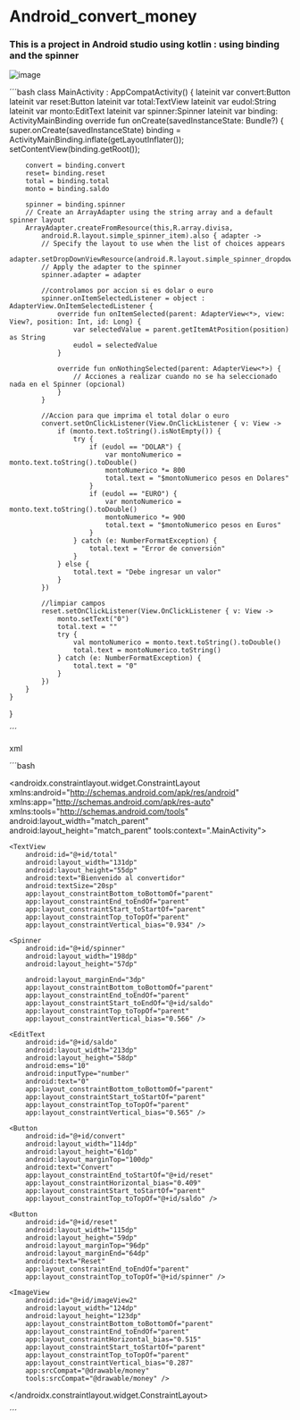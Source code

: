 # Android_convert_money
### This is a project in Android studio using kotlin : using binding and the spinner

![image](https://github.com/juliaigz/Android_convert_money/assets/40221707/4bbd8fd4-a60d-4acf-803a-b1a888f27141)


´´´bash
class MainActivity : AppCompatActivity() {
    lateinit var convert:Button
    lateinit var  reset:Button
    lateinit var  total:TextView
    lateinit var eudol:String
    lateinit var monto:EditText
    lateinit var spinner:Spinner
    lateinit var  binding: ActivityMainBinding
    override fun onCreate(savedInstanceState: Bundle?) {
        super.onCreate(savedInstanceState)
        binding = ActivityMainBinding.inflate(getLayoutInflater());
        setContentView(binding.getRoot());

        convert = binding.convert
        reset= binding.reset
        total = binding.total
        monto = binding.saldo

        spinner = binding.spinner
        // Create an ArrayAdapter using the string array and a default spinner layout
        ArrayAdapter.createFromResource(this,R.array.divisa,
            android.R.layout.simple_spinner_item).also { adapter ->
            // Specify the layout to use when the list of choices appears
            adapter.setDropDownViewResource(android.R.layout.simple_spinner_dropdown_item)
            // Apply the adapter to the spinner
            spinner.adapter = adapter

            //controlamos por accion si es dolar o euro
            spinner.onItemSelectedListener = object : AdapterView.OnItemSelectedListener {
                override fun onItemSelected(parent: AdapterView<*>, view: View?, position: Int, id: Long) {
                    var selectedValue = parent.getItemAtPosition(position) as String
                    eudol = selectedValue
                }

                override fun onNothingSelected(parent: AdapterView<*>) {
                    // Acciones a realizar cuando no se ha seleccionado nada en el Spinner (opcional)
                }
            }

            //Accion para que imprima el total dolar o euro
            convert.setOnClickListener(View.OnClickListener { v: View ->
                if (monto.text.toString().isNotEmpty()) {
                    try {
                        if (eudol == "DOLAR") {
                            var montoNumerico = monto.text.toString().toDouble()
                            montoNumerico *= 800
                            total.text = "$montoNumerico pesos en Dolares"
                        }
                        if (eudol == "EURO") {
                            var montoNumerico = monto.text.toString().toDouble()
                            montoNumerico *= 900
                            total.text = "$montoNumerico pesos en Euros"
                        }
                    } catch (e: NumberFormatException) {
                        total.text = "Error de conversión"
                    }
                } else {
                    total.text = "Debe ingresar un valor"
                }
            })

            //limpiar campos
            reset.setOnClickListener(View.OnClickListener { v: View ->
                monto.setText("0")
                total.text = ""
                try {
                    val montoNumerico = monto.text.toString().toDouble()
                    total.text = montoNumerico.toString()
                } catch (e: NumberFormatException) {
                    total.text = "0"
                }
            })
        }
    }
}

´´´

xml

´´´bash

<?xml version="1.0" encoding="utf-8"?>
<androidx.constraintlayout.widget.ConstraintLayout xmlns:android="http://schemas.android.com/apk/res/android"
    xmlns:app="http://schemas.android.com/apk/res-auto"
    xmlns:tools="http://schemas.android.com/tools"
    android:layout_width="match_parent"
    android:layout_height="match_parent"
    tools:context=".MainActivity">

    <TextView
        android:id="@+id/total"
        android:layout_width="131dp"
        android:layout_height="55dp"
        android:text="Bienvenido al convertidor"
        android:textSize="20sp"
        app:layout_constraintBottom_toBottomOf="parent"
        app:layout_constraintEnd_toEndOf="parent"
        app:layout_constraintStart_toStartOf="parent"
        app:layout_constraintTop_toTopOf="parent"
        app:layout_constraintVertical_bias="0.934" />

    <Spinner
        android:id="@+id/spinner"
        android:layout_width="198dp"
        android:layout_height="57dp"

        android:layout_marginEnd="3dp"
        app:layout_constraintBottom_toBottomOf="parent"
        app:layout_constraintEnd_toEndOf="parent"
        app:layout_constraintStart_toEndOf="@+id/saldo"
        app:layout_constraintTop_toTopOf="parent"
        app:layout_constraintVertical_bias="0.566" />

    <EditText
        android:id="@+id/saldo"
        android:layout_width="213dp"
        android:layout_height="58dp"
        android:ems="10"
        android:inputType="number"
        android:text="0"
        app:layout_constraintBottom_toBottomOf="parent"
        app:layout_constraintStart_toStartOf="parent"
        app:layout_constraintTop_toTopOf="parent"
        app:layout_constraintVertical_bias="0.565" />

    <Button
        android:id="@+id/convert"
        android:layout_width="114dp"
        android:layout_height="61dp"
        android:layout_marginTop="100dp"
        android:text="Convert"
        app:layout_constraintEnd_toStartOf="@+id/reset"
        app:layout_constraintHorizontal_bias="0.409"
        app:layout_constraintStart_toStartOf="parent"
        app:layout_constraintTop_toTopOf="@+id/saldo" />

    <Button
        android:id="@+id/reset"
        android:layout_width="115dp"
        android:layout_height="59dp"
        android:layout_marginTop="96dp"
        android:layout_marginEnd="64dp"
        android:text="Reset"
        app:layout_constraintEnd_toEndOf="parent"
        app:layout_constraintTop_toTopOf="@+id/spinner" />

    <ImageView
        android:id="@+id/imageView2"
        android:layout_width="124dp"
        android:layout_height="123dp"
        app:layout_constraintBottom_toBottomOf="parent"
        app:layout_constraintEnd_toEndOf="parent"
        app:layout_constraintHorizontal_bias="0.515"
        app:layout_constraintStart_toStartOf="parent"
        app:layout_constraintTop_toTopOf="parent"
        app:layout_constraintVertical_bias="0.287"
        app:srcCompat="@drawable/money"
        tools:srcCompat="@drawable/money" />

</androidx.constraintlayout.widget.ConstraintLayout>

´´´


